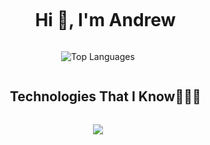 <div id="user-content-toc"><ul align="center">
    <summary><h1 style="display: inline-block">Hi 👋, I'm Andrew</h1></summary>
</ul>
</div>
<p align="center">
<!-- <img align="center" src="https://github-readme-streak-stats.herokuapp.com/?user=1010nishant&theme=dark&hide_border=false" alt="Github Stats">
<br />
<br /> -->
<img src="https://github-readme-stats.vercel.app/api/top-langs/?username=anreszii&layout=compact&theme=dark&bg_color=0A0A0A" alt="Top Languages"/>
<br />
</p>        
<div id="user-content-toc">
  <ul align="center">
    <summary><h2 style="display: inline-block">Technologies That I Know👨🏻‍💻</h2></summary>
  </ul>
</div>
<p align="center">
  <a href="https://skillicons.dev">
    <img src="https://skillicons.dev/icons?i=git,go,css,discord,docker,postgres,redis,mongodb,react,express,figma,firebase,redis,github,html,java,js,linux,materialui,nginx,nextjs,nodejs,postman,py,tailwind,ts,vscode,kubernetes&perline=14" />
  </a>
</p>
